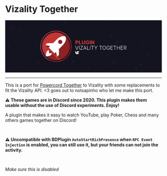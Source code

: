 # Vizality Together
![Banner](assets/banner.png)

---
This is a port for [Powercord Together](https://github.com/notsapinho/powercord-together) to Vizality with some replacements to fit the Vizality API. <3 goes out to notsapinho who let me make this port.


**⚠️ These games are in Discord since 2020. This plugin makes them usable without the use of Discord experiments. Enjoy!**

A plugin that makes it easy to watch YouTube, play Poker, Chess and many others games together on Discord!

<img src="https://i.imgur.com/s5y2pEY.gif" align="center" alt=""><br>

**⚠️ Uncompatible with BDPlugin `AutoStartRichPresence` when `RPC Event Injection` is enabled, you can still use it, but your friends can not join the activity.**

<img src="https://i.imgur.com/tBdxVVg.png" alt="">

*Make sure this is disabled*
